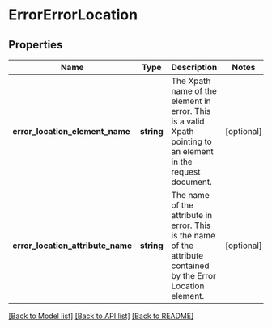 # ErrorErrorLocation

## Properties
Name | Type | Description | Notes
------------ | ------------- | ------------- | -------------
**error_location_element_name** | **string** | The Xpath name of the element in error. This is a valid Xpath pointing to an element in the request document. | [optional] 
**error_location_attribute_name** | **string** | The name of the attribute in error. This is the name of the attribute contained by the Error Location element. | [optional] 

[[Back to Model list]](../../README.md#documentation-for-models) [[Back to API list]](../../README.md#documentation-for-api-endpoints) [[Back to README]](../../README.md)

